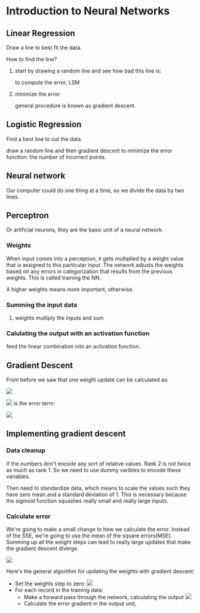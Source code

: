 # Introduction to Neural Networks

## Linear Regression

Draw a line to best fit the data. 

How to find the line? 

1. start by drawing a random line and see how bad this line is:

	to compute the error, LSM

2. minimize the error

	general procedure is known as gradient descent.

## Logistic Regression

Find a best line to cut the data.
	
draw a random line and then gradient descent to minimize the error function: the number of incorrect points.

## Neural network

Our computer could do one thing at a time, so we divide the data by two lines.

## Perceptron

Or artificial neurons, they are the basic unit of a neural network.

### Weights

When input comes into a perception, it gets multiplied by a weight value that is assigned to this particular input. The network adjusts the weights based on any errors in categorization that results from the previous weights. This is called training the NN.

A higher weights means more important, otherwise.

### Summing the input data

1. weights multiply the inputs and sum

### Calulating the output with an activation function

feed the linear combination into an activation function.

## Gradient Descent

From before we saw that one weight update can be calculated as:

<img src="http://chart.googleapis.com/chart?cht=tx&chl=\Delta w_i=\eta\delta x_i">

<img src="http://chart.googleapis.com/chart?cht=tx&chl=\delta"> is the error term:

<img src="http://chart.googleapis.com/chart?cht=tx&chl=\delta=(y-\hat{y})f'(h)=(y-\hat{y})f'(\sum w_i x_i)">

## Implementing gradient descent

### Data cleanup

If the numbers don't encode any sort of relative values. Rank 2 is not twice as much as rank 1. So we need to use dummy varibles to encode these variables.

Then need to standardize data, which means to scale the values such they have zero mean and a standard deviation of 1. This is necessary because the sigmoid function squashes really small and really large inputs.

### Calculate error

We're going to make a small change to how we calculate the error. Instead of the SSE, we're going to use the mean of the square errors(MSE). Summing up all the weight steps can lead to really large updates that make the gradient descent diverge.

<img src="http://chart.googleapis.com/chart?cht=tx&chl=E=\frac{1}{2m}\sum_\mu (y^\mu-\hat{y}^\mu)^2">

Here's the general algorithm for updating the weights with gradient descent:

* Set the weights step to zero: <img src="http://chart.googleapis.com/chart?cht=tx&chl=\Delta w_i = 0">
* For each record in the training data:
	* Make a forward pass through the network, calculating the output  <img src="http://chart.googleapis.com/chart?cht=tx&chl=\hat{y}=f(\sum_iw_ix_i)">
	* Calculate the error gradient in the output unit, 